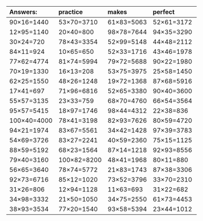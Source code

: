 | Answers: | practice | makes | perfect | ! |
| :--- | :--- | :--- | :--- | :--- |
| 90×16=1440 | 53×70=3710 | 61×83=5063 | 52×61=3172 | 13×53=689 | 
| 12×95=1140 | 20×40=800 | 98×78=7644 | 94×35=3290 | 79×63=4977 | 
| 30×24=720 | 78×43=3354 | 52×99=5148 | 44×48=2112 | 47×32=1504 | 
| 84×11=924 | 10×65=650 | 52×33=1716 | 43×46=1978 | 66×98=6468 | 
| 77×62=4774 | 81×74=5994 | 79×72=5688 | 90×22=1980 | 49×38=1862 | 
| 70×19=1330 | 16×13=208 | 53×75=3975 | 25×58=1450 | 53×77=4081 | 
| 62×25=1550 | 48×26=1248 | 19×72=1368 | 87×68=5916 | 91×72=6552 | 
| 17×41=697 | 71×96=6816 | 52×65=3380 | 90×40=3600 | 26×64=1664 | 
| 55×57=3135 | 23×33=759 | 68×70=4760 | 66×54=3564 | 69×16=1104 | 
| 95×57=5415 | 18×97=1746 | 98×44=4312 | 22×38=836 | 56×32=1792 | 
| 100×40=4000 | 78×41=3198 | 82×93=7626 | 80×59=4720 | 77×93=7161 | 
| 94×21=1974 | 83×67=5561 | 34×42=1428 | 97×39=3783 | 17×92=1564 | 
| 54×69=3726 | 83×27=2241 | 40×59=2360 | 75×15=1125 | 27×56=1512 | 
| 88×59=5192 | 68×23=1564 | 87×14=1218 | 92×93=8556 | 30×83=2490 | 
| 79×40=3160 | 100×82=8200 | 48×41=1968 | 80×11=880 | 33×14=462 | 
| 56×65=3640 | 78×74=5772 | 21×83=1743 | 87×38=3306 | 75×91=6825 | 
| 92×73=6716 | 85×12=1020 | 73×52=3796 | 33×70=2310 | 61×62=3782 | 
| 31×26=806 | 12×94=1128 | 11×63=693 | 31×22=682 | 67×92=6164 | 
| 34×98=3332 | 21×50=1050 | 34×75=2550 | 61×73=4453 | 54×77=4158 | 
| 38×93=3534 | 77×20=1540 | 93×58=5394 | 23×44=1012 | 20×58=1160 | 
